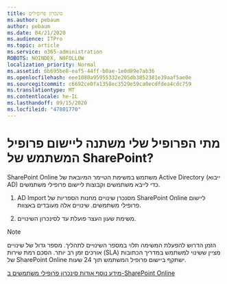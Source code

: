 ```yaml
---
title: סינכרון פרופילים
ms.author: pebaum
author: pebaum
ms.date: 04/21/2020
ms.audience: ITPro
ms.topic: article
ms.service: o365-administration
ROBOTS: NOINDEX, NOFOLLOW
localization_priority: Normal
ms.assetid: 6b695be8-eaf5-44ff-b0ae-1e0d89e7ab36
ms.openlocfilehash: eee1080a95955332e205db3852381e39aaf5ae0e
ms.sourcegitcommit: c6692ce0fa1358ec3529e59ca0ecdfdea4cdc759
ms.translationtype: MT
ms.contentlocale: he-IL
ms.lasthandoff: 09/15/2020
ms.locfileid: "47801770"
---
```

# <a name="when-do-my-profile-changes-sync-to-the-sharepoint-user-profile-application"></a>מתי הפרופיל שלי משתנה ליישום פרופיל המשתמש של SharePoint?

SharePoint Online משתמש במשימת הטיימר המיובאת של Active Directory (ייבוא AD) כדי לייבא משתמשים וקבוצות ליישום פרופילי משתמשים. 
  
1. AD Import מסנכרן שינויים מחנות הספריות של SharePoint Online ליישום פרופילי משתמשים. שינויים אלה מעובדים באצוות.
    
2. משימת שעון העצר פועלת עד לסינכרון השינויים.
    
> [!NOTE]
> הזמן הדרוש להפעלת המשימה תלוי במספר השינויים לתהליך. מספר גדול של שינויים אורכים זמן רב יותר. הסכם רמת שירות (SLA) מציין ששינוי למשתמש במדריך הכתובות של SharePoint Online ישתקף ביישום פרופיל המשתמש תוך 24 שעות. 
  
[מידע נוסף אודות סינכרון פרופילי משתמשים ב-SharePoint Online](https://go.microsoft.com/fwlink/?linkid=875671)
  


